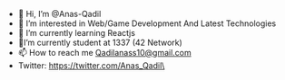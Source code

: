 - 👋 Hi, I’m @Anas-Qadil
- 👀 I’m interested in Web/Game Development And Latest Technologies
- 🌱 I’m currently learning Reactjs
- 👋I’m currently student at 1337 (42 Network)
- 📫 How to reach me Qadilanass10@gmail.com
- Twitter: https://twitter.com/Anas_Qadil\

<!---
Anas-Qadil/Anas-Qadil is a ✨ special ✨ repository because its `README.md` (this file) appears on your GitHub profile.
You can click the Preview link to take a look at your changes.
--->
